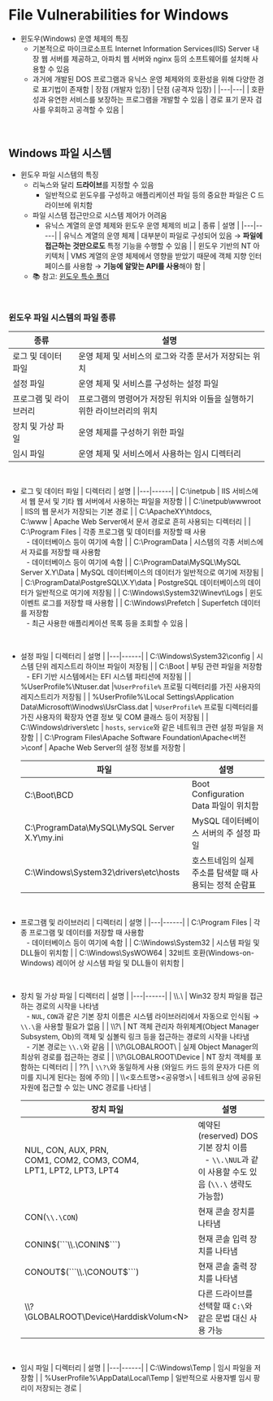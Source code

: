 # File Vulnerabilities for Windows

* 윈도우(Windows) 운영 체제의 특징
    - 기본적으로 마이크로소프트 Internet Information Services(IIS) Server 내장 웹 서버를 제공하고, 아파치 웹 서버와 nginx 등의 소프트웨어를 설치해 사용할 수 있음
    - 과거에 개발된 DOS 프로그램과 유닉스 운영 체제와의 호환성을 위해 다양한 경로 표기법이 존재함
        | 장점 (개발자 입장) | 단점 (공격자 입장) |
        |---|---|
        | 호환성과 유연한 서비스를 보장하는 프로그램을 개발할 수 있음 | 경로 표기 문자 검사를 우회하고 공격할 수 있음 |

<br/>

## Windows 파일 시스템
* 윈도우 파일 시스템의 특징
    - 리눅스와 달리 **드라이브**를 지정할 수 있음
        + 일반적으로 윈도우를 구성하고 애플리케이션 파일 등의 중요한 파일은 C 드라이브에 위치함
    - 파일 시스템 접근만으로 시스템 제어가 어려움
        + 유닉스 계열의 운영 체제와 윈도우 운영 체제의 비교
            | 종류 | 설명 |
            |---|-----|
            | 유닉스 계열의 운영 체제 | 대부분이 파일로 구성되어 있음 → **파일에 접근하는 것만으로도** 특정 기능을 수행할 수 있음 |
            | 윈도우 기반의 NT 아키텍처 | VMS 계열의 운영 체제에서 영향을 받았기 때문에 객체 지향 인터페이스를 사용함 → **기능에 알맞는 API를 사용**해야 함 |
    - 📚 참고: [윈도우 특수 폴더](https://docs.microsoft.com/en-us/windows/win32/shell/knownfolderid)

<br/>

### 윈도우 파일 시스템의 파일 종류
| 종류 | 설명 |
|---|------|
| 로그 및 데이터 파일 | 운영 체제 및 서비스의 로그와 각종 문서가 저장되는 위치 |
| 설정 파일 | 운영 체제 및 서비스를 구성하는 설정 파일 |
| 프로그램 및 라이브러리 | 프로그램의 명령어가 저장된 위치와 이들을 실행하기 위한 라이브러리의 위치 |
| 장치 및 가상 파일 | 운영 체제를 구성하기 위한 파일 |
| 임시 파일 | 운영 체제 및 서비스에서 사용하는 임시 디렉터리 |

<br/>

* 로그 및 데이터 파일
    | 디렉터리 | 설명 |
    |---|------|
    | C:\inetpub | IIS 서비스에서 웹 문서 및 기타 웹 서버에서 사용하는 파일을 저장함 |
    | C:\inetpub\wwwroot | IIS의 웹 문서가 저장되는 기본 경로 |
    | C:\ApacheXY\htdocs, <br/> C:\www | Apache Web Server에서 문서 경로로 흔히 사용되는 디렉터리 |
    | C:\Program Files | 각종 프로그램 및 데이터를 저장할 때 사용 <br/> &nbsp;&nbsp; - 데이터베이스 등이 여기에 속함 |
    | C:\ProgramData | 시스템의 각종 서비스에서 자료를 저장할 때 사용함 <br/> &nbsp;&nbsp; - 데이터베이스 등이 여기에 속함 |
    | C:\ProgramData\MySQL\MySQL Server X.Y\Data | MySQL 데이터베이스의 데이터가 일반적으로 여기에 저장됨 |
    | C:\ProgramData\PostgreSQL\X.Y\data | PostgreSQL 데이터베이스의 데이터가 일반적으로 여기에 저장됨 |
    | C:\Windows\System32\Winevt\Logs | 윈도 이벤트 로그를 저장할 때 사용함 |
    | C:\Windows\Prefetch | Superfetch 데이터를 저장함 <br/> &nbsp;&nbsp; - 최근 사용한 애플리케이션 목록 등을 조회할 수 있음 |

<br/>

* 설정 파일
    | 디렉터리 | 설명 |
    |---|------|
    | C:\Windows\System32\config | 시스템 단위 레지스트리 하이브 파일이 저장됨 |
    | C:\Boot | 부팅 관련 파일을 저장함 <br/> &nbsp;&nbsp; - EFI 기반 시스템에서는 EFI 시스템 파티션에 저장됨 |
    | %UserProfile%\Ntuser.dat |```%UserProfile%``` 프로필 디렉터리를 가진 사용자의 레지스트리가 저장됨 |
    | %UserProfile%\Local Settings\Application Data\Microsoft\Winodws\UsrClass.dat | ```%UserProfile%``` 프로필 디렉터리를 가진 사용자의 확장자 연결 정보 및 COM 클래스 등이 저장됨 |
    | C:\Windows\drivers\etc | ```hosts```, ```service```와 같은 네트워크 관련 설정 파일을 저장함 |
    | C:\Program Files\Apache Software Foundation\Apache<버전>\conf | Apache Web Server의 설정 정보를 저장함 |

    | 파일 | 설명 |
    |---|------|
    | C:\Boot\BCD | Boot Configuration Data 파일이 위치함 |
    | C:\ProgramData\MySQL\MySQL Server X.Y\my.ini | MySQL 데이터베이스 서버의 주 설정 파일 |
    | C:\Windows\System32\drivers\etc\hosts | 호스트네임의 실제 주소를 탐색할 때 사용되는 정적 순람표 |

<br/>

* 프로그램 및 라이브러리
    | 디렉터리 | 설명 |
    |---|------|
    | C:\Program Files | 각종 프로그램 및 데이터를 저장할 때 사용함 <br/> &nbsp;&nbsp; - 데이터베이스 등이 여기에 속함 |
    | C:\Windows\System32 | 시스템 파일 및 DLL들이 위치함 |
    | C:\Windows\SysWOW64 | 32비트 호환(Windows-on-Windows) 레이어 상 시스템 파일 및 DLL들이 위치함 |

<br/>

* 장치 밀 가상 파일
    | 디렉터리 | 설명 |
    |---|------|
    | \\\\.\ | Win32 장치 파일을 접근하는 경로의 시작을 나타냄 <br/> &nbsp;&nbsp; - ```NUL```, ```CON```과 같은 기본 장치 이름은 시스템 라이브러리에서 자동으로 인식됨 → ```\\.\```을 사용할 필요가 없음 |
    | \\\\?\ | NT 객체 관리자 하위체계(Object Manager Subsystem, Ob)의 객체 및 심볼릭 링크 등을 접근하는 경로의 시작을 나타냄 <br/> &nbsp;&nbsp; - 기본 경로는 ```\\.\```와 같음 |
    | \\\\?\GLOBALROOT\ | 실제 Object Manager의 최상위 경로를 접근하는 경로 |
    | \\\\?\GLOBALROOT\Device | NT 장치 객체를 포함하는 디렉터리 |
    | \??\ | ```\\?\```와 동일하게 사용 (와일드 카드 등의 문자가 다른 의미를 지니게 된다는 점에 주의) |
    | \\\\<호스트명>\<공유명>\ | 네트워크 상에 공유된 자원에 접근할 수 있는 UNC 경로를 나타냄 |

    | 장치 파일 | 설명 |
    |---|------|
    | NUL, CON, AUX, PRN, <br/>COM1, COM2, COM3, COM4, <br/>LPT1, LPT2, LPT3, LPT4 | 예약된(reserved) DOS 기본 장치 이름 <br/> &nbsp;&nbsp; - ```\\.\NUL```과 같이 사용할 수도 있음 (```\\.\``` 생략도 가능함) |
    | CON(```\\.\CON```) | 현재 콘솔 장치를 나타냄 |
    | CONIN$(```\\.\CONIN$```) | 현재 콘솔 입력 장치를 나타냄 |
    | CONOUT$(```\\.\CONOUT$```) | 현재 콘솔 출력 장치를 나타냄 |
    | \\\\?\GLOBALROOT\Device\HarddiskVolum\<N\> | 다른 드라이브를 선택할 때 ```C:\```와 같은 문법 대신 사용 가능 |

<br/>

* 임시 파일
    | 디렉터리 | 설명 |
    |---|------|
    | C:\Windows\Temp | 임시 파일을 저장함 |
    | %UserProfile%\AppData\Local\Temp | 일반적으로 사용자별 임시 팡리이 저장되는 경로 |

<br/><br/>
